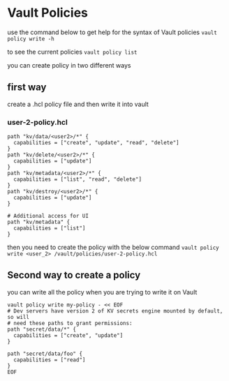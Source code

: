 # Vault Policies 
use the command below to get help for the syntax of Vault policies
`vault policy write -h`

to see the current policies 
`vault policy list`

you can create policy in two different ways
## first way
 create a .hcl policy file and then write it into vault 

### user-2-policy.hcl 
```
path "kv/data/<user2>/*" {
  capabilities = ["create", "update", "read", "delete"]
}
path "kv/delete/<user2>/*" {
  capabilities = ["update"]
}
path "kv/metadata/<user2>/*" {
  capabilities = ["list", "read", "delete"]
}
path "kv/destroy/<user2>/*" {
  capabilities = ["update"]
}

# Additional access for UI
path "kv/metadata" {
  capabilities = ["list"]
}
```

then you need to create the policy with the below command
`vault policy write <user_2> /vault/policies/user-2-policy.hcl`

## Second way to create a policy
you can write all the policy when you are trying to write it on Vault 
```
vault policy write my-policy - << EOF
# Dev servers have version 2 of KV secrets engine mounted by default, so will
# need these paths to grant permissions:
path "secret/data/*" {
  capabilities = ["create", "update"]
}

path "secret/data/foo" {
  capabilities = ["read"]
}
EOF

```

